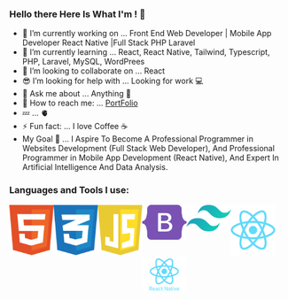 ### Hello there Here Is What I'm ! 👋

- 🔭 I’m currently working on ... Front End Web Developer | Mobile App Developer React Native |Full Stack PHP Laravel
- 🌱 I’m currently learning ... React, React Native, Tailwind, Typescript, PHP, Laravel, MySQL, WordPrees
- 👯 I’m looking to collaborate on ... React 
- 😎 I’m looking for help with ... Looking for work 💻
- 💬 Ask me about ... Anything 👋
- 💌 How to reach me: ... [PortFolio](https://x39ome.github.io/portfolio_sam/)
- 💤 ... 🫀
- ⚡ Fun fact: ... I love Coffee :coffee:
- My Goal 🎯 ... I Aspire To Become A Professional Programmer in Websites Development (Full Stack Web Developer), And Professional Programmer in Mobile App Development (React Native), And Expert In Artificial Intelligence And Data Analysis.


### Languages and Tools I use:

<img align="left" alt="HTML5" width="80px" src="./icons/html.svg" />
<img align="left" alt="CSS" width="80px" src="./icons/css.svg" />
<img align="left" alt="Javascript" width="80px" src="./icons/javascript.svg" />
<img align="left" alt="Bootstrap" width="80px" src="./icons/bootstrap.svg" />
<img align="left" alt="Tailwind" width="80px" src="./icons/tailwindcss.svg" />
<img align="left" alt="React" width="80px" src="./icons/react.svg" />
<img align="left" alt="React Native" width="80px" src="./icons/react-native.svg" />

<br />
